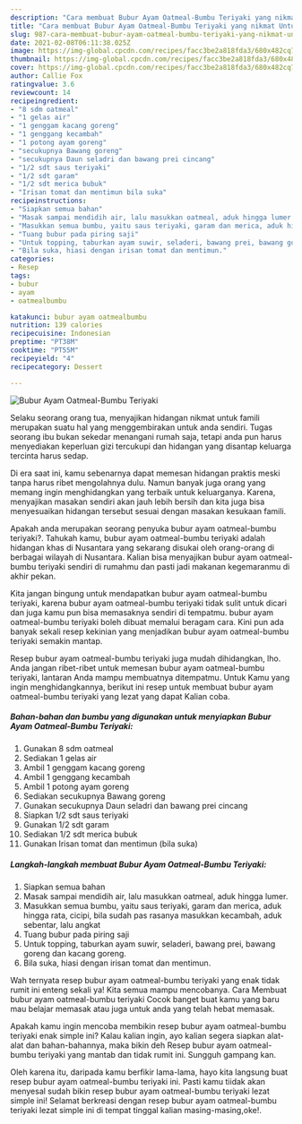 ```yaml
---
description: "Cara membuat Bubur Ayam Oatmeal-Bumbu Teriyaki yang nikmat Untuk Jualan"
title: "Cara membuat Bubur Ayam Oatmeal-Bumbu Teriyaki yang nikmat Untuk Jualan"
slug: 987-cara-membuat-bubur-ayam-oatmeal-bumbu-teriyaki-yang-nikmat-untuk-jualan
date: 2021-02-08T06:11:38.025Z
image: https://img-global.cpcdn.com/recipes/facc3be2a818fda3/680x482cq70/bubur-ayam-oatmeal-bumbu-teriyaki-foto-resep-utama.jpg
thumbnail: https://img-global.cpcdn.com/recipes/facc3be2a818fda3/680x482cq70/bubur-ayam-oatmeal-bumbu-teriyaki-foto-resep-utama.jpg
cover: https://img-global.cpcdn.com/recipes/facc3be2a818fda3/680x482cq70/bubur-ayam-oatmeal-bumbu-teriyaki-foto-resep-utama.jpg
author: Callie Fox
ratingvalue: 3.6
reviewcount: 14
recipeingredient:
- "8 sdm oatmeal"
- "1 gelas air"
- "1 genggam kacang goreng"
- "1 genggang kecambah"
- "1 potong ayam goreng"
- "secukupnya Bawang goreng"
- "secukupnya Daun seladri dan bawang prei cincang"
- "1/2 sdt saus teriyaki"
- "1/2 sdt garam"
- "1/2 sdt merica bubuk"
- "Irisan tomat dan mentimun bila suka"
recipeinstructions:
- "Siapkan semua bahan"
- "Masak sampai mendidih air, lalu masukkan oatmeal, aduk hingga lumer."
- "Masukkan semua bumbu, yaitu saus teriyaki, garam dan merica, aduk hingga rata, cicipi, bila sudah pas rasanya masukkan kecambah, aduk sebentar, lalu angkat"
- "Tuang bubur pada piring saji"
- "Untuk topping, taburkan ayam suwir, seladeri, bawang prei, bawang goreng dan kacang goreng."
- "Bila suka, hiasi dengan irisan tomat dan mentimun."
categories:
- Resep
tags:
- bubur
- ayam
- oatmealbumbu

katakunci: bubur ayam oatmealbumbu 
nutrition: 139 calories
recipecuisine: Indonesian
preptime: "PT38M"
cooktime: "PT55M"
recipeyield: "4"
recipecategory: Dessert

---
```



![Bubur Ayam Oatmeal-Bumbu Teriyaki](https://img-global.cpcdn.com/recipes/facc3be2a818fda3/680x482cq70/bubur-ayam-oatmeal-bumbu-teriyaki-foto-resep-utama.jpg)

Selaku seorang orang tua, menyajikan hidangan nikmat untuk famili merupakan suatu hal yang menggembirakan untuk anda sendiri. Tugas seorang ibu bukan sekedar menangani rumah saja, tetapi anda pun harus menyediakan keperluan gizi tercukupi dan hidangan yang disantap keluarga tercinta harus sedap.

Di era  saat ini, kamu sebenarnya dapat memesan hidangan praktis meski tanpa harus ribet mengolahnya dulu. Namun banyak juga orang yang memang ingin menghidangkan yang terbaik untuk keluarganya. Karena, menyajikan masakan sendiri akan jauh lebih bersih dan kita juga bisa menyesuaikan hidangan tersebut sesuai dengan masakan kesukaan famili. 



Apakah anda merupakan seorang penyuka bubur ayam oatmeal-bumbu teriyaki?. Tahukah kamu, bubur ayam oatmeal-bumbu teriyaki adalah hidangan khas di Nusantara yang sekarang disukai oleh orang-orang di berbagai wilayah di Nusantara. Kalian bisa menyajikan bubur ayam oatmeal-bumbu teriyaki sendiri di rumahmu dan pasti jadi makanan kegemaranmu di akhir pekan.

Kita jangan bingung untuk mendapatkan bubur ayam oatmeal-bumbu teriyaki, karena bubur ayam oatmeal-bumbu teriyaki tidak sulit untuk dicari dan juga kamu pun bisa memasaknya sendiri di tempatmu. bubur ayam oatmeal-bumbu teriyaki boleh dibuat memalui beragam cara. Kini pun ada banyak sekali resep kekinian yang menjadikan bubur ayam oatmeal-bumbu teriyaki semakin mantap.

Resep bubur ayam oatmeal-bumbu teriyaki juga mudah dihidangkan, lho. Anda jangan ribet-ribet untuk memesan bubur ayam oatmeal-bumbu teriyaki, lantaran Anda mampu membuatnya ditempatmu. Untuk Kamu yang ingin menghidangkannya, berikut ini resep untuk membuat bubur ayam oatmeal-bumbu teriyaki yang lezat yang dapat Kalian coba.

<!--inarticleads1-->

##### Bahan-bahan dan bumbu yang digunakan untuk menyiapkan Bubur Ayam Oatmeal-Bumbu Teriyaki:

1. Gunakan 8 sdm oatmeal
1. Sediakan 1 gelas air
1. Ambil 1 genggam kacang goreng
1. Ambil 1 genggang kecambah
1. Ambil 1 potong ayam goreng
1. Sediakan secukupnya Bawang goreng
1. Gunakan secukupnya Daun seladri dan bawang prei cincang
1. Siapkan 1/2 sdt saus teriyaki
1. Gunakan 1/2 sdt garam
1. Sediakan 1/2 sdt merica bubuk
1. Gunakan Irisan tomat dan mentimun (bila suka)




<!--inarticleads2-->

##### Langkah-langkah membuat Bubur Ayam Oatmeal-Bumbu Teriyaki:

1. Siapkan semua bahan
1. Masak sampai mendidih air, lalu masukkan oatmeal, aduk hingga lumer.
1. Masukkan semua bumbu, yaitu saus teriyaki, garam dan merica, aduk hingga rata, cicipi, bila sudah pas rasanya masukkan kecambah, aduk sebentar, lalu angkat
1. Tuang bubur pada piring saji
1. Untuk topping, taburkan ayam suwir, seladeri, bawang prei, bawang goreng dan kacang goreng.
1. Bila suka, hiasi dengan irisan tomat dan mentimun.




Wah ternyata resep bubur ayam oatmeal-bumbu teriyaki yang enak tidak rumit ini enteng sekali ya! Kita semua mampu mencobanya. Cara Membuat bubur ayam oatmeal-bumbu teriyaki Cocok banget buat kamu yang baru mau belajar memasak atau juga untuk anda yang telah hebat memasak.

Apakah kamu ingin mencoba membikin resep bubur ayam oatmeal-bumbu teriyaki enak simple ini? Kalau kalian ingin, ayo kalian segera siapkan alat-alat dan bahan-bahannya, maka bikin deh Resep bubur ayam oatmeal-bumbu teriyaki yang mantab dan tidak rumit ini. Sungguh gampang kan. 

Oleh karena itu, daripada kamu berfikir lama-lama, hayo kita langsung buat resep bubur ayam oatmeal-bumbu teriyaki ini. Pasti kamu tiidak akan menyesal sudah bikin resep bubur ayam oatmeal-bumbu teriyaki lezat simple ini! Selamat berkreasi dengan resep bubur ayam oatmeal-bumbu teriyaki lezat simple ini di tempat tinggal kalian masing-masing,oke!.

